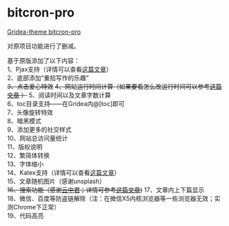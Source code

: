 # bitcron-pro

[Gridea-theme bitcron-pro](https://github.com/qyxtim/bitcron-pro)

对原项目功能进行了删减。

基于原版添加了以下内容：  
1、Pjax支持（详情可以查看[这篇文章](https://blog.blinkstar.cn/post/pjax/)）  
2、底部添加“重拾写作的乐趣”  
~~3、点击爱心特效~~
~~4、网站运行时间计算（如果要看怎么改运行时间可以参考[这篇文章](https://blog.blinkstar.cn/post/beautifyblog/) ）~~
5、阅读时间以及文章字数计算  
6、toc目录支持——在Gridea内@[toc]即可  
7、头像旋转特效  
8、暗黑模式  
9、添加更多的社交样式  
10、网站总访问量统计  
11、版权说明  
12、繁简体转换  
13、字体缩小  
14、Katex支持（详情可以查看[这篇文章](https://blog.blinkstar.cn/post/katex/)）  
15、文章随机图片（感谢unsplash）  
~~16、搜索功能（感谢[云中君](https://shanbu.fun)；详情可参考[这篇文章](https://github.com/alterfang/bolg/issues/5))~~
17、文章内上下篇显示  
18、微信、百度等防盗链解除（注：在微信X5内核浏览器等一些浏览器无效；实测Chrome下正常）  
19、代码高亮  
